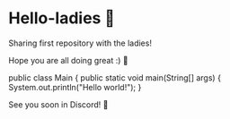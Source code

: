 # Hello-ladies 🍑

Sharing first repository with the ladies!

Hope you are all doing great :) 🎂

public class Main {
  public static void main(String[] args) {
    System.out.println("Hello world!");
  }

  See you soon in Discord! 🙏
